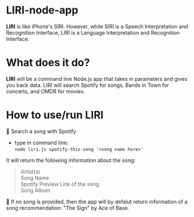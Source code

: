 # LIRI-node-app
**LIRI** is like iPhone's SIRI. However, while SIRI is a Speech Interpretation and Recognition Interface, LIRI is a Language Interpretation and Recognition Interface.

# What does it do?
**LIRI** will be a command line Node.js app that takes in parameters and gives you back data. LIRI will search Spotify for songs, Bands in Town for concerts, and OMDB for movies.

# How to use/run LIRI
:musical_score: Search a song with Spotify
- type in command line: <br>
`node liri.js spotify-this-song '<song name here>'`

It will return the following information about the song: <br>
> Artist(s) <br>
> Song Name <br>
> Spotify Preview Link of the song <br>
> Song Album <br>

:wind_chime: If no song is provided, then the app will by defalut return information of a song recommendation: "The Sign" by Ace of Base.

